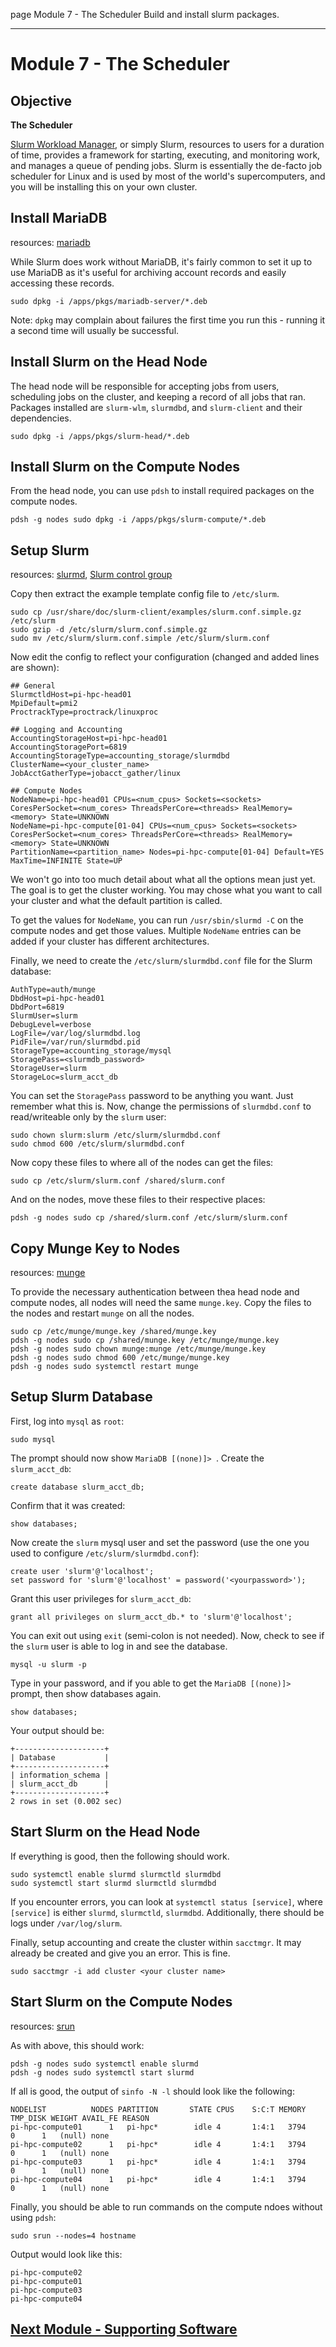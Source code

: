 page
Module 7 - The Scheduler
Build and install slurm packages.

---

# Module 7 - The Scheduler

## Objective

**The Scheduler**

[Slurm Workload Manager](https://schedmd.com), or simply Slurm, resources to users for a duration of time, provides a framework for starting, executing, and monitoring work, and manages a queue of pending jobs. Slurm is essentially the de-facto job scheduler for Linux and is used by most of the world's supercomputers, and you will be installing this on your own cluster.

## Install MariaDB

<span class="small">resources:
[mariadb](https://mariadb.org/documentation/)
</span>

While Slurm does work without MariaDB, it's fairly common to set it up to use MariaDB as it's useful for archiving account records and easily accessing these records.

```
sudo dpkg -i /apps/pkgs/mariadb-server/*.deb
```

Note: `dpkg` may complain about failures the first time you run this - running it a second time will usually be successful.

## Install Slurm on the Head Node

The head node will be responsible for accepting jobs from users, scheduling jobs on the cluster, and keeping a record of all jobs that ran. Packages installed are `slurm-wlm`, `slurmdbd`, and `slurm-client` and their dependencies.

```
sudo dpkg -i /apps/pkgs/slurm-head/*.deb
```

## Install Slurm on the Compute Nodes

From the head node, you can use `pdsh` to install required packages on the compute nodes.

```
pdsh -g nodes sudo dpkg -i /apps/pkgs/slurm-compute/*.deb
```

## Setup Slurm

<span class="small">resources:
[slurmd](https://man.archlinux.org/man/slurmd.8.en),
[Slurm control group](https://slurm.schedmd.com/cgroups.html)
</span>

Copy then extract the example template config file to `/etc/slurm`.

```
sudo cp /usr/share/doc/slurm-client/examples/slurm.conf.simple.gz /etc/slurm
sudo gzip -d /etc/slurm/slurm.conf.simple.gz
sudo mv /etc/slurm/slurm.conf.simple /etc/slurm/slurm.conf
```

Now edit the config to reflect your configuration (changed and added lines are shown):

```
## General
SlurmctldHost=pi-hpc-head01
MpiDefault=pmi2
ProctrackType=proctrack/linuxproc

## Logging and Accounting
AccountingStorageHost=pi-hpc-head01
AccountingStoragePort=6819
AccountingStorageType=accounting_storage/slurmdbd
ClusterName=<your_cluster_name>
JobAcctGatherType=jobacct_gather/linux

## Compute Nodes
NodeName=pi-hpc-head01 CPUs=<num_cpus> Sockets=<sockets> CoresPerSocket=<num_cores> ThreadsPerCore=<threads> RealMemory=<memory> State=UNKNOWN
NodeName=pi-hpc-compute[01-04] CPUs=<num_cpus> Sockets=<sockets> CoresPerSocket=<num_cores> ThreadsPerCore=<threads> RealMemory=<memory> State=UNKNOWN
PartitionName=<partition_name> Nodes=pi-hpc-compute[01-04] Default=YES MaxTime=INFINITE State=UP

```

We won't go into too much detail about what all the options mean just yet. The goal is to get the cluster working. You may chose what you want to call your cluster and what the default partition is called.

To get the values for `NodeName`, you can run `/usr/sbin/slurmd -C` on the compute nodes and get those values. Multiple `NodeName` entries can be added if your cluster has different architectures.

Finally, we need to create the `/etc/slurm/slurmdbd.conf` file for the Slurm database:

```
AuthType=auth/munge
DbdHost=pi-hpc-head01
DbdPort=6819
SlurmUser=slurm
DebugLevel=verbose
LogFile=/var/log/slurmdbd.log
PidFile=/var/run/slurmdbd.pid
StorageType=accounting_storage/mysql
StoragePass=<slurmdb_password>
StorageUser=slurm
StorageLoc=slurm_acct_db
```

You can set the `StoragePass` password to be anything you want. Just remember what this is. Now, change the permissions of `slurmdbd.conf` to read/writeable only by the `slurm` user:

```
sudo chown slurm:slurm /etc/slurm/slurmdbd.conf
sudo chmod 600 /etc/slurm/slurmdbd.conf
```

Now copy these files to where all of the nodes can get the files:

```
sudo cp /etc/slurm/slurm.conf /shared/slurm.conf
```

And on the nodes, move these files to their respective places:

```
pdsh -g nodes sudo cp /shared/slurm.conf /etc/slurm/slurm.conf
```

## Copy Munge Key to Nodes

<span class="small">resources:
[munge](https://linux.die.net/man/7/munge)
</span>

To provide the necessary authentication between thea head node and compute nodes, all nodes will need the same `munge.key`. Copy the files to the nodes and restart `munge` on all the nodes.

```
sudo cp /etc/munge/munge.key /shared/munge.key
pdsh -g nodes sudo cp /shared/munge.key /etc/munge/munge.key
pdsh -g nodes sudo chown munge:munge /etc/munge/munge.key
pdsh -g nodes sudo chmod 600 /etc/munge/munge.key
pdsh -g nodes sudo systemctl restart munge
```

## Setup Slurm Database

First, log into `mysql` as `root`:

```
sudo mysql
```

The prompt should now show `MariaDB [(none)]> `. Create the `slurm_acct_db`:

```
create database slurm_acct_db;
```

Confirm that it was created:

```
show databases;
```

Now create the `slurm` mysql user and set the password (use the one you used to configure `/etc/slurm/slurmdbd.conf`):

```
create user 'slurm'@'localhost';
set password for 'slurm'@'localhost' = password('<yourpassword>');
```

Grant this user privileges for `slurm_acct_db`:

```
grant all privileges on slurm_acct_db.* to 'slurm'@'localhost';
```

You can exit out using `exit` (semi-colon is not needed). Now, check to see if the `slurm` user is able to log in and see the database.

```
mysql -u slurm -p
```

Type in your password, and if you able to get the `MariaDB [(none)]> ` prompt, then show databases again.

```
show databases;
```

Your output should be:

```
+--------------------+
| Database           |
+--------------------+
| information_schema |
| slurm_acct_db      |
+--------------------+
2 rows in set (0.002 sec)
```

## Start Slurm on the Head Node

If everything is good, then the following should work.

```
sudo systemctl enable slurmd slurmctld slurmdbd
sudo systemctl start slurmd slurmctld slurmdbd
```

If you encounter errors, you can look at `systemctl status [service]`, where `[service]` is either `slurmd`, `slurmctld`, `slurmdbd`. Additionally, there should be logs under `/var/log/slurm`. 

Finally, setup accounting and create the cluster within `sacctmgr`. It may already be created and give you an error. This is fine.

```
sudo sacctmgr -i add cluster <your cluster name>
```

## Start Slurm on the Compute Nodes

<span class="small">resources:
[srun](https://slurm.schedmd.com/srun.html)
</span>

As with above, this should work:

```
pdsh -g nodes sudo systemctl enable slurmd
pdsh -g nodes sudo systemctl start slurmd
```

If all is good, the output of `sinfo -N -l` should look like the following:

```
NODELIST          NODES PARTITION       STATE CPUS    S:C:T MEMORY TMP_DISK WEIGHT AVAIL_FE REASON              
pi-hpc-compute01      1   pi-hpc*        idle 4       1:4:1   3794        0      1   (null) none                
pi-hpc-compute02      1   pi-hpc*        idle 4       1:4:1   3794        0      1   (null) none                
pi-hpc-compute03      1   pi-hpc*        idle 4       1:4:1   3794        0      1   (null) none                
pi-hpc-compute04      1   pi-hpc*        idle 4       1:4:1   3794        0      1   (null) none 
```

Finally, you should be able to run commands on the compute ndoes without using `pdsh`:

```
sudo srun --nodes=4 hostname
```

Output would look like this:

```
pi-hpc-compute02
pi-hpc-compute01
pi-hpc-compute03
pi-hpc-compute04
```

## [Next Module - Supporting Software](module-8)

